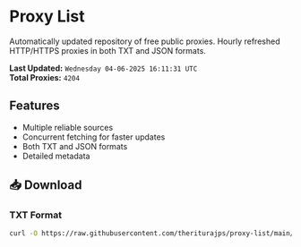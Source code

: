 # Proxy List

Automatically updated repository of free public proxies. Hourly refreshed HTTP/HTTPS proxies in both TXT and JSON formats.

**Last Updated:** `Wednesday 04-06-2025 16:11:31 UTC`  
**Total Proxies:** `4204`

## Features
- Multiple reliable sources
- Concurrent fetching for faster updates
- Both TXT and JSON formats
- Detailed metadata

## 📥 Download

### TXT Format
```bash
curl -O https://raw.githubusercontent.com/theriturajps/proxy-list/main/proxies.txt